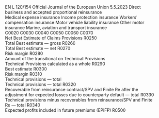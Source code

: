 EN  L 120/154 Official Journal of the European Union 5.5.2023
 Direct business and accepted proportional reinsurance  
Medical expense 
insurance  Income 
protection 
insurance  Workers' 
compensation 
insurance  Motor vehicle 
liability 
insurance  Other motor 
insurance  Marine, aviation 
and transport 
insurance  
C0020  C0030  C0040  C0050  C0060  C0070  
Net Best Estimate of Claims Provisions  R0250  
Total Best estimate — gross  R0260  
Total Best estimate — net  R0270  
Risk margin  R0280  
Amount of the transitional on Technical Provisions  
Technical Provisions calculated as a whole  R0290  
Best estimate  R0300  
Risk margin  R0310  
Technical provisions — total  
Technical provisions — total  R0320  
Recoverable from reinsurance contract/SPV and Finite Re after 
the adjustment for expected losses due to counterparty default 
— total  R0330  
Technical provisions minus recoverables from reinsurance/SPV 
and Finite Re — total  R0340  
Expected profits included in future premiums (EPIFP)  R0500